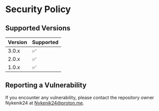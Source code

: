 # Security Policy

## Supported Versions

<!-- Use this section to tell people about which versions of your project are
currently being supported with security updates. -->

| Version | Supported          |
| ------- | ------------------ |
|  3.0.x   | :white_check_mark: |
|  2.0.x   | :white_check_mark: |
|  1.0.x   | :white_check_mark: |

## Reporting a Vulnerability

<!-- Use this section to tell people how to report a vulnerability.

Tell them where to go, how often they can expect to get an update on a
reported vulnerability, what to expect if the vulnerability is accepted or
declined, etc. -->

If you encounter any vulnerability, please contact the repository owner Nykenik24 at Nykenik24@proton.me. 
